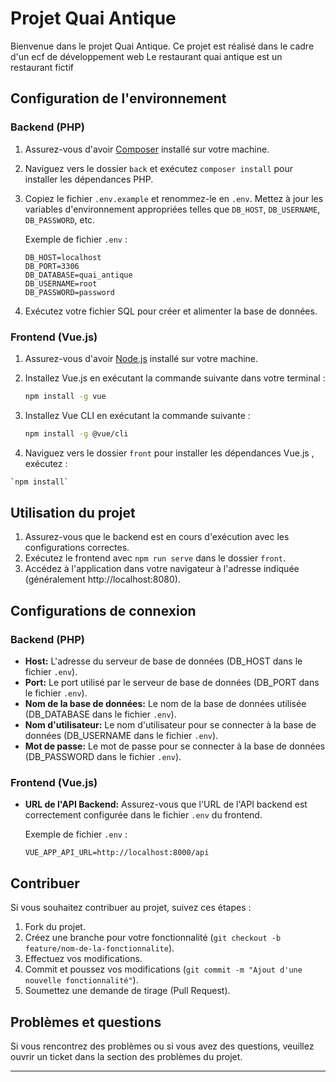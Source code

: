 # Projet Quai Antique

Bienvenue dans le projet Quai Antique. Ce projet est réalisé dans le cadre d'un ecf de développement web
Le restaurant quai antique est un restaurant fictif

## Configuration de l'environnement

### Backend (PHP)

1. Assurez-vous d'avoir [Composer](https://getcomposer.org/) installé sur votre machine.
2. Naviguez vers le dossier `back` et exécutez `composer install` pour installer les dépendances PHP.
3. Copiez le fichier `.env.example` et renommez-le en `.env`. Mettez à jour les variables d'environnement appropriées telles que `DB_HOST`, `DB_USERNAME`, `DB_PASSWORD`, etc.

   Exemple de fichier `.env` :
   ```env
   DB_HOST=localhost
   DB_PORT=3306
   DB_DATABASE=quai_antique
   DB_USERNAME=root
   DB_PASSWORD=password
   ```

4. Exécutez votre fichier SQL pour créer et alimenter la base de données.

### Frontend (Vue.js)

1. Assurez-vous d'avoir [Node.js](https://nodejs.org/) installé sur votre machine.
2. Installez Vue.js en exécutant la commande suivante dans votre terminal :

    ```bash
    npm install -g vue
    ```

3. Installez Vue CLI en exécutant la commande suivante :

    ```bash
    npm install -g @vue/cli
    ```

4. Naviguez vers le dossier `front` pour installer les dépendances Vue.js , exécutez :

```bash
`npm install` 
 ```
 
## Utilisation du projet

1. Assurez-vous que le backend est en cours d'exécution avec les configurations correctes.
2. Exécutez le frontend avec `npm run serve` dans le dossier `front`.
3. Accédez à l'application dans votre navigateur à l'adresse indiquée (généralement http://localhost:8080).

## Configurations de connexion

### Backend (PHP)

- **Host:** L'adresse du serveur de base de données (DB_HOST dans le fichier `.env`).
- **Port:** Le port utilisé par le serveur de base de données (DB_PORT dans le fichier `.env`).
- **Nom de la base de données:** Le nom de la base de données utilisée (DB_DATABASE dans le fichier `.env`).
- **Nom d'utilisateur:** Le nom d'utilisateur pour se connecter à la base de données (DB_USERNAME dans le fichier `.env`).
- **Mot de passe:** Le mot de passe pour se connecter à la base de données (DB_PASSWORD dans le fichier `.env`).

### Frontend (Vue.js)

- **URL de l'API Backend:** Assurez-vous que l'URL de l'API backend est correctement configurée dans le fichier `.env` du frontend.

   Exemple de fichier `.env` :
   ```env
   VUE_APP_API_URL=http://localhost:8000/api
   ```

## Contribuer

Si vous souhaitez contribuer au projet, suivez ces étapes :

1. Fork du projet.
2. Créez une branche pour votre fonctionnalité (`git checkout -b feature/nom-de-la-fonctionnalite`).
3. Effectuez vos modifications.
4. Commit et poussez vos modifications (`git commit -m "Ajout d'une nouvelle fonctionnalité"`).
5. Soumettez une demande de tirage (Pull Request).

## Problèmes et questions

Si vous rencontrez des problèmes ou si vous avez des questions, veuillez ouvrir un ticket dans la section des problèmes du projet.

---




